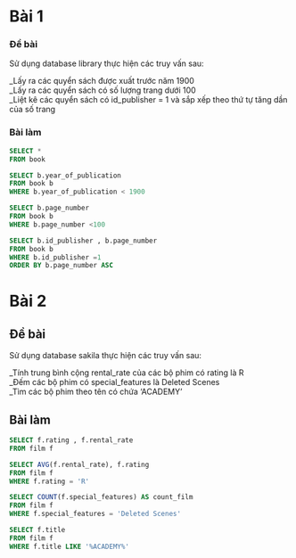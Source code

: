 # Bài 1

### **Đề bài** 
Sử dụng database library thực hiện các truy vấn sau:

_Lấy ra các quyển sách được xuất trước năm 1900  
_Lấy ra các quyển sách có số lượng trang dưới 100  
_Liệt kê các quyển sách có id_publisher = 1 và sắp xếp theo thứ tự tăng dần của số trang  

### **Bài làm**  

```sql
SELECT *
FROM book 

SELECT b.year_of_publication 
FROM book b 
WHERE b.year_of_publication < 1900

SELECT b.page_number 
FROM book b 
WHERE b.page_number <100

SELECT b.id_publisher , b.page_number 
FROM book b 
WHERE b.id_publisher =1
ORDER BY b.page_number ASC 
```

# Bài 2

## **Đề bài**  

Sử dụng database sakila thực hiện các truy vấn sau:

_Tính trung bình cộng rental_rate của các bộ phim có rating là R  
_Đếm các bộ phim có special_features là Deleted Scenes  
_Tìm các bộ phim theo tên có chứa ‘ACADEMY’

## **Bài làm**

```sql
SELECT f.rating , f.rental_rate 
FROM film f 

SELECT AVG(f.rental_rate), f.rating 
FROM film f 
WHERE f.rating = 'R'

SELECT COUNT(f.special_features) AS count_film
FROM film f 
WHERE f.special_features = 'Deleted Scenes'

SELECT f.title 
FROM film f 
WHERE f.title LIKE '%ACADEMY%'
```
